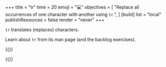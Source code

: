 +++
title = "tr"
time = 20
emoji = "💻"
objectives = [
  "Replace all occurrences of one character with another using `tr`.",
]
[build]
  list = "local"
  publishResources = false
  render = "never"
+++

`tr` translates (replaces) characters.

Learn about `tr` from its man page (and the backlog exercises).

{{<multiple-choice
   delimiter="~"
   question="What would the command `echo 'hello' | tr 'eo' 'yz'` output?"
   answers="hello ~ hyllz ~ hyzllyz"
   feedback="Not quite - check how multiple characters in a string are interpreted. ~ Right! Multiple characters in the first arguments means look for any of them. ~ Not quite - check how multiple characters in a string are interpreted."
   correct="1" >}}

{{<multiple-choice
   delimiter="~"
   question="What command could we write to delete all of the vowels from the input?"
   answers="`tr -d 'aeiou'` ~ `tr 'aeiou' ''` ~ `tr -d '[aeiou]'`"
   feedback="Right - we list all of the vowels as things to delete. ~ No - the no-flag form of tr doesn't allow an empty second string. ~ No - this will remove all of the vowels, but also remove other characters. tr doesn't accept regular expressions."
   correct="0" >}}
